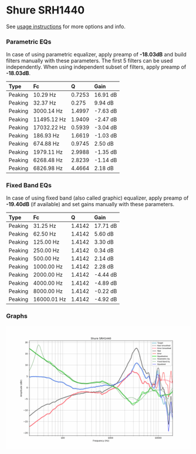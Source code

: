 # Shure SRH1440
See [usage instructions](https://github.com/jaakkopasanen/AutoEq#usage) for more options and info.

### Parametric EQs
In case of using parametric equalizer, apply preamp of **-18.03dB** and build filters manually
with these parameters. The first 5 filters can be used independently.
When using independent subset of filters, apply preamp of **-18.03dB**.

| Type    | Fc          |      Q | Gain     |
|:--------|:------------|:-------|:---------|
| Peaking | 10.29 Hz    | 0.7253 | 16.91 dB |
| Peaking | 32.37 Hz    | 0.275  | 9.94 dB  |
| Peaking | 3000.14 Hz  | 1.4997 | -7.63 dB |
| Peaking | 11495.12 Hz | 1.9409 | -2.47 dB |
| Peaking | 17032.22 Hz | 0.5939 | -3.04 dB |
| Peaking | 186.93 Hz   | 1.6619 | -1.03 dB |
| Peaking | 674.88 Hz   | 0.9745 | 2.50 dB  |
| Peaking | 1979.11 Hz  | 2.9988 | -1.35 dB |
| Peaking | 6268.48 Hz  | 2.8239 | -1.14 dB |
| Peaking | 6826.98 Hz  | 4.4664 | 2.18 dB  |

### Fixed Band EQs
In case of using fixed band (also called graphic) equalizer, apply preamp of **-19.40dB**
(if available) and set gains manually with these parameters.

| Type    | Fc          |      Q | Gain     |
|:--------|:------------|:-------|:---------|
| Peaking | 31.25 Hz    | 1.4142 | 17.71 dB |
| Peaking | 62.50 Hz    | 1.4142 | 5.60 dB  |
| Peaking | 125.00 Hz   | 1.4142 | 3.30 dB  |
| Peaking | 250.00 Hz   | 1.4142 | 0.34 dB  |
| Peaking | 500.00 Hz   | 1.4142 | 2.14 dB  |
| Peaking | 1000.00 Hz  | 1.4142 | 2.28 dB  |
| Peaking | 2000.00 Hz  | 1.4142 | -4.44 dB |
| Peaking | 4000.00 Hz  | 1.4142 | -4.89 dB |
| Peaking | 8000.00 Hz  | 1.4142 | -0.22 dB |
| Peaking | 16000.01 Hz | 1.4142 | -4.92 dB |

### Graphs
![](./Shure%20SRH1440.png)